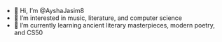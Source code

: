 - 👋 Hi, I’m @AyshaJasim8
- 👀 I’m interested in music, literature, and computer science
- 🌱 I’m currently learning ancient literary masterpieces, modern poetry, and CS50


<!---
AyshaJasim8/AyshaJasim8 is a ✨ special ✨ repository because its `README.md` (this file) appears on your GitHub profile.
You can click the Preview link to take a look at your changes.
--->
